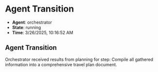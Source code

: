 # Agent Transition

- **Agent**: orchestrator
- **State**: running
- **Time**: 3/26/2025, 10:16:52 AM

## Agent Transition

Orchestrator received results from planning for step: Compile all gathered information into a comprehensive travel plan document.

